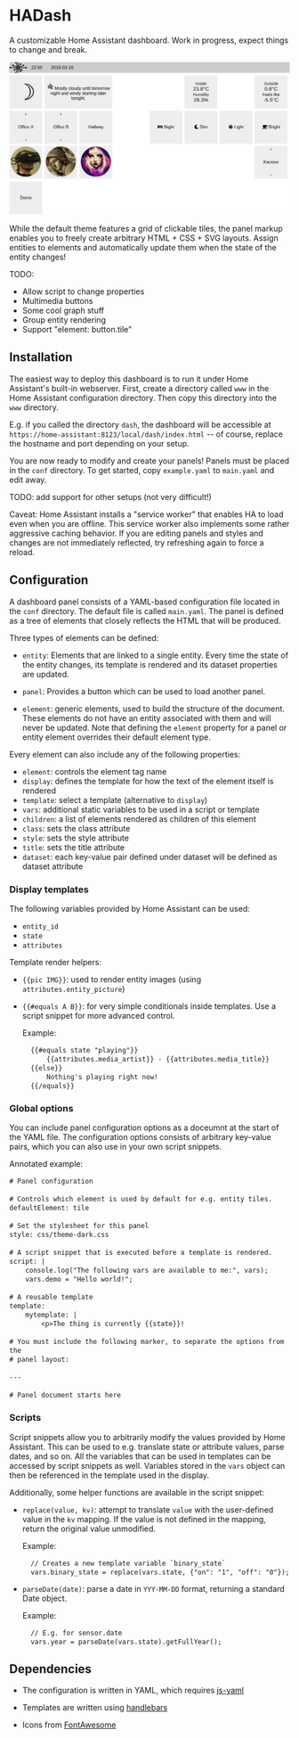 # HADash

A customizable Home Assistant dashboard.
Work in progress, expect things to change and break.

![Screenshot](https://raw.githubusercontent.com/Bun/dash/assets/screenshots/simple-theme.png)

While the default theme features a grid of clickable tiles,
the panel markup enables you to freely create arbitrary HTML + CSS + SVG
layouts.
Assign entities to elements and automatically update them when the state of
the entity changes!


TODO:

* Allow script to change properties
* Multimedia buttons
* Some cool graph stuff
* Group entity rendering
* Support "element: button.tile"


## Installation

The easiest way to deploy this dashboard is to run it under Home Assistant's
built-in webserver.
First, create a directory called `www` in the Home Assistant configuration
directory.
Then copy this directory into the `www` directory.

E.g. if you called the directory `dash`, the dashboard will be accessible
at `https://home-assistant:8123/local/dash/index.html` -- of course, replace
the hostname and port depending on your setup.

You are now ready to modify and create your panels!
Panels must be placed in the `conf` directory.
To get started, copy `example.yaml` to `main.yaml` and edit away.

TODO: add support for other setups (not very difficult!)


Caveat: Home Assistant installs a "service worker" that enables HA to load
even when you are offline.
This service worker also implements some rather aggressive caching behavior.
If you are editing panels and styles and changes are not
immediately reflected, try refreshing again to force a reload.


## Configuration

A dashboard panel consists of a YAML-based configuration file located in the
`conf` directory. The default file is called `main.yaml`.
The panel is defined as a tree of elements that closely reflects the HTML
that will be produced.

Three types of elements can be defined:

* `entity`: Elements that are linked to a single entity. Every time the state
  of the entity changes, its template is rendered and its dataset properties
  are updated.

* `panel`: Provides a button which can be used to load another panel.

* `element`: generic elements, used to build the structure of the document.
  These elements do not have an entity associated with them and will never be
  updated.
  Note that defining the `element` property for a panel or entity element
  overrides their default element type.

Every element can also include any of the following properties:

* `element`: controls the element tag name
* `display`: defines the template for how the text of the element itself is
  rendered
* `template`: select a template (alternative to `display`)
* `vars`: additional static variables to be used in a script or template
* `children`: a list of elements rendered as children of this element
* `class`: sets the class attribute
* `style`: sets the style attribute
* `title`: sets the title attribute
* `dataset`: each key-value pair defined under dataset will be defined as
  dataset attribute



### Display templates

The following variables provided by Home Assistant can be used:

* `entity_id`
* `state`
* `attributes`

Template render helpers:

* `{{pic IMG}}`: used to render entity images (using
  `attributes.entity_picture`)

* `{{#equals A B}}`: for very simple conditionals inside templates. Use a
  script snippet for more advanced control.

  Example:

        {{#equals state "playing"}}
            {{attributes.media_artist}} - {{attributes.media_title}}
        {{else}}
            Nothing's playing right now!
        {{/equals}}


### Global options

You can include panel configuration options as a doceumnt at the start of the
YAML file.
The configuration options consists of arbitrary key-value pairs, which you can
also use in your own script snippets.

Annotated example:

    # Panel configuration

    # Controls which element is used by default for e.g. entity tiles.
    defaultElement: tile

    # Set the stylesheet for this panel
    style: css/theme-dark.css

    # A script snippet that is executed before a template is rendered.
    script: |
        console.log("The following vars are available to me:", vars);
        vars.demo = "Hello world!";

    # A reusable template
    template:
        mytemplate: |
            <p>The thing is currently {{state}}!

    # You must include the following marker, to separate the options from the
    # panel layout:

    ---

    # Panel document starts here


### Scripts

Script snippets allow you to arbitrarily modify the values provided by Home
Assistant. This can be used to e.g. translate state or attribute values, parse
dates, and so on.
All the variables that can be used in templates can be accessed by script
snippets as well.
Variables stored in the `vars` object can then be referenced in the template
used in the display.

Additionally, some helper functions are available in the script snippet:

* `replace(value, kv)`: attempt to translate `value` with the user-defined
  value in the `kv` mapping. If the value is not defined in the mapping, return
  the original value unmodified.

  Example:

        // Creates a new template variable `binary_state`
        vars.binary_state = replace(vars.state, {"on": "1", "off": "0"});

* `parseDate(date)`: parse a date in `YYY-MM-DD` format, returning a standard
  Date object.

  Example:

        // E.g. for sensor.date
        vars.year = parseDate(vars.state).getFullYear();


## Dependencies

* The configuration is written in YAML, which requires
  [js-yaml](https://github.com/nodeca/js-yaml)

* Templates are written using [handlebars](https://handlebarsjs.com/)

* Icons from [FontAwesome](https://fontawesome.com/)
